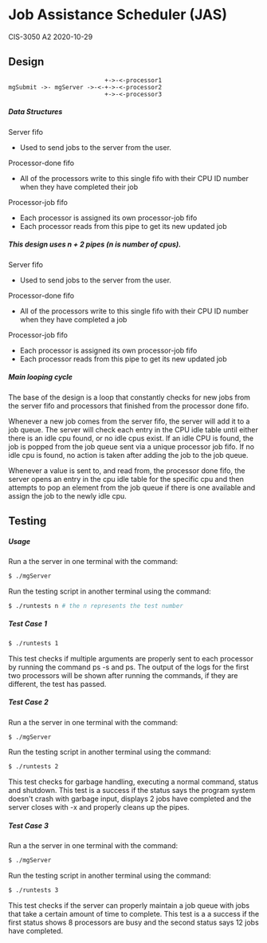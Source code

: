 # Job Assistance Scheduler (JAS)
CIS-3050 A2
2020-10-29

## Design

```
                           +->-<-processor1
mgSubmit ->- mgServer ->-<-+->-<-processor2
                           +->-<-processor3
```
##### Data Structures
Server fifo
* Used to send jobs to the server from the user.

Processor-done fifo
* All of the processors write to this single fifo with their CPU ID number when they have completed their job

Processor-job fifo
* Each processor is assigned its own processor-job fifo
* Each processor reads from this pipe to get its new updated job

##### This design uses n + 2 pipes (n is number of cpus).
Server fifo
* Used to send jobs to the server from the user.

Processor-done fifo
* All of the processors write to this single fifo with their CPU ID number when they have completed a job

Processor-job fifo
* Each processor is assigned its own processor-job fifo
* Each processor reads from this pipe to get its new updated job

##### Main looping cycle
The base of the design is a loop that constantly checks for new jobs from the server fifo and processors that finished from the processor done fifo.

Whenever a new job comes from the server fifo, the server will add it to a job queue. The server will check each entry in the CPU idle table until either there is an idle cpu found, or no idle cpus exist. If an idle CPU is found, the job is popped from the job queue sent via a unique processor job fifo. If no idle cpu is found, no action is taken after adding the job to the job queue.

Whenever a value is sent to, and read from, the processor done fifo, the server opens an entry in the cpu idle table for the specific cpu and then attempts to pop an element from the job queue if there is one available and assign the job to the newly idle cpu.

## Testing
##### Usage
Run a the server in one terminal with the command:
```sh
$ ./mgServer
```
Run the testing script in another terminal using the command:
```sh
$ ./runtests n # the n represents the test number
```

##### Test Case 1 
```sh
$ ./runtests 1
```
This test checks if multiple arguments are properly sent to each processor by running the command ps -s and ps. The output of the logs for the first two processors will be shown after running the commands, if they are different, the test has passed.

##### Test Case 2
Run a the server in one terminal with the command:
```sh
$ ./mgServer
```
Run the testing script in another terminal using the command:
```sh
$ ./runtests 2
```
This test checks for garbage handling, executing a normal command, status and shutdown. This test is a success if the status says the program system doesn't crash with garbage input, displays 2 jobs have completed and the server closes with -x and properly cleans up the pipes.

##### Test Case 3
Run a the server in one terminal with the command:
```sh
$ ./mgServer
```
Run the testing script in another terminal using the command:
```sh
$ ./runtests 3
```
This test checks if the server can properly maintain a job queue with jobs that take a certain amount of time to complete. This test is a a success if the first status shows 8 processors are busy and the second status says 12 jobs have completed.

